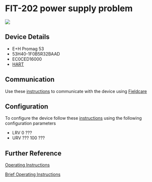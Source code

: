 # FIT-202 power supply problem

![](../images/device_images/remote_53.jpg)

## Device Details
+ E+H Promag 53
+ 53H40-1F0B5R32BAAD
+ EC0CED16000
+ [HART](../indexes/index_devices_hart.md)

## Communication
Use these [instructions](../protocols/hart/hart.md) to communicate with the device using [Fieldcare](../fieldcare/fieldcare.md)

## Configuration
To configure the device follow these [instructions](../commissioning_instructions/promag_53.md) using the following configuration parameters

+ LRV 0 ???
+ URV ??? 100 ???

## Further Reference
[Operating Instructions](../manuals/promag_53_operating_hart.pdf)

[Brief Operating Instructions](../manuals/promag_53_brief_hart.pdf)
